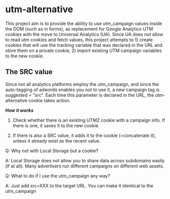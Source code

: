 utm-alternative
===============

This project aim is to provide the ability to use utm_campaign values inside the DOM (such as in forms), as replacement for Google Analytics UTM cookies with the move to Universal Analytics (UA). Since UA does not allow to read utm cookies and fetch values, this project attempts to 1) create cookies that will use the tracking variable that was declared in the URL and store them on a private cookie; 2) import existing UTM campaign variables to the new cookie.

The SRC value
-------------
Since not all analytics platforms employ the utm_campaign, and since the auto-tagging of adwords enables you not to use it, a new campaign tag is suggested = "src". Each time this parameter is declared in the URL, the utm-alternative cookie takes action.

***How it works***
1) Check whether there is an existing UTMZ cookie with a campaign info. If there is one, it saves it to the new cookie. 

2) If there is also a SRC value, it adds it to the cookie (=concatenate it), unless it already exist as the recent value. 

 

Q: Why not with Local Storage but a cookie?

A: Local Storage does not allow you to share data across subdomains easily (if at all). Many advertisers run different campaigns on different web assets.

Q: What to do if I use the utm_campaign any way?

A: Just add src=XXX to the target URL. You can make it identical to the utm_campaign
